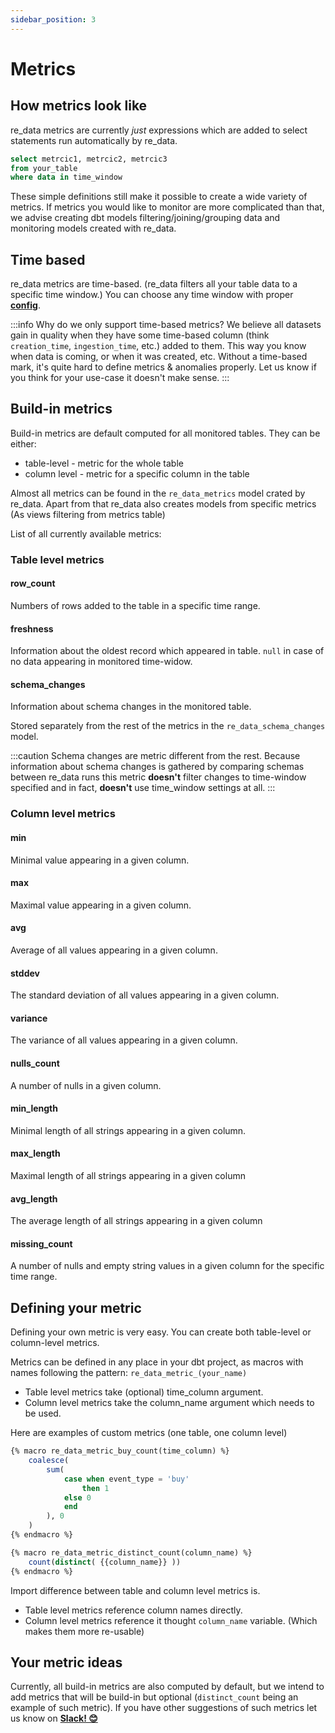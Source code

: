 ```yaml
---
sidebar_position: 3
---
```


# Metrics

## How metrics look like 

re_data metrics are currently *just* expressions which
are added to select statements run automatically by re_data.

```sql title="re_data query"
select metrcic1, metrcic2, metrcic3
from your_table
where data in time_window
```

These simple definitions still make it possible to create a wide variety of metrics.
If metrics you would like to monitor are more complicated than that, we advise creating dbt models filtering/joining/grouping data and monitoring models created with re_data.

## Time based

re_data metrics are time-based. (re_data filters all your table data to a specific time window.) You can choose any time window with proper **[config](/docs/reference/config)**.

:::info
Why do we only support time-based metrics? We believe all datasets gain in quality when they have some time-based column (think `creation_time`, `ingestion_time`, etc.) added to them. This way you know when data is coming, or when it was created, etc. Without a time-based mark, it's quite hard to define metrics & anomalies properly. Let us know if you think for your use-case it doesn't make sense.
:::

## Build-in metrics

Build-in metrics are default computed for all monitored tables. They can be either:
  - table-level - metric for the whole table
  - column level - metric for a specific column in the table

Almost all metrics can be found in the `re_data_metrics` model crated by re_data.
Apart from that re_data also creates models from specific metrics (As views filtering from metrics table)

List of all currently available metrics:

### Table level metrics

#### row_count

Numbers of rows added to the table in a specific time range.

#### freshness

Information about the oldest record which appeared in table.
`null` in case of no data appearing in monitored time-widow.

#### schema_changes

Information about schema changes in the monitored table.

Stored separately from the rest of the metrics in the `re_data_schema_changes` model.

:::caution
Schema changes are metric different from the rest.
Because information about schema changes is gathered by comparing schemas
between re_data runs this metric **doesn't** filter changes to time-window specified and
in fact, **doesn't** use time_window settings at all.
:::

### Column level metrics

#### min

Minimal value appearing in a given column.

#### max

Maximal value appearing in a given column.

#### avg

Average of all values appearing in a given column.

#### stddev

The standard deviation of all values appearing in a given column.

#### variance

The variance of all values appearing in a given column.

#### nulls_count

A number of nulls in a given column.

#### min_length

Minimal length of all strings appearing in a given column.

#### max_length

Maximal length of all strings appearing in a given column

#### avg_length

The average length of all strings appearing in a given column

#### missing_count

A number of nulls and empty string values in a given column for the specific time range.


## Defining your metric

Defining your own metric is very easy.
You can create both table-level or column-level metrics.

Metrics can be defined in any place in your dbt project, as macros with names following the pattern: `re_data_metric_(your_name)` 

 - Table level metrics take (optional) time_column argument.
 - Column level metrics take the column_name argument which needs to be used.

Here are examples of custom metrics (one table, one column level)

```sql title="macros/my_metrics.sql"    
{% macro re_data_metric_buy_count(time_column) %}
    coalesce(
        sum(
            case when event_type = 'buy'
                then 1
            else 0
            end
        ), 0
    )
{% endmacro %}

{% macro re_data_metric_distinct_count(column_name) %}
    count(distinct( {{column_name}} ))
{% endmacro %}
```

Import difference between table and column level metrics is.
 - Table level metrics reference column names directly.
 - Column level metrics reference it thought `column_name` variable. (Which makes them more re-usable)
 
## Your metric ideas

Currently, all build-in metrics are also computed by default, but we intend to add metrics that will be build-in but optional (`distinct_count` being an example of such metric). If you have other suggestions of such metrics let us know on **[Slack! 😊](https://join.slack.com/t/re-data/shared_invite/zt-vkauq1y8-tL4R4_H5nZoVvyXyy0hdug)**
